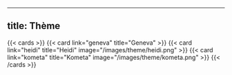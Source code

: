 ---
title: Thème
------

{{< cards >}}
  {{< card  link="geneva" 
            title="Geneva" 
            >}}
  {{< card  link="heidi" 
            title="Heidi" 
            image="/images/theme/heidi.png"
            >}}
  {{< card  link="kometa" 
            title="Kometa" 
            image="/images/theme/kometa.png"
            >}}
{{< /cards >}}